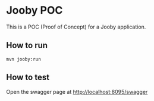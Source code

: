 # Jooby POC
This is a POC (Proof of Concept) for a Jooby application.

## How to run
```shell
mvn jooby:run
```

## How to test
Open the swagger page at [http://localhost:8095/swagger](http://localhost:8095/swagger)